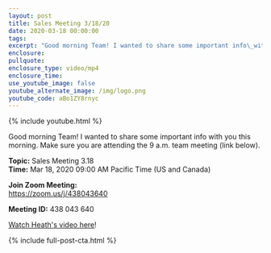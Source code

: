 ```yaml
---
layout: post
title: Sales Meeting 3/18/20
date: 2020-03-18 00:00:00
tags:
excerpt: "Good morning Team! I wanted to share some important info\_with you this morning."
enclosure:
pullquote:
enclosure_type: video/mp4
enclosure_time:
use_youtube_image: false
youtube_alternate_image: /img/logo.png
youtube_code: aBo1ZY8rnyc
---
```


{% include youtube.html %}

Good morning Team\! I wanted to share some important info with you this morning. Make sure you are attending the 9 a.m. team meeting (link below).

**Topic:** Sales Meeting 3.18<br>**Time:** Mar 18, 2020 09:00 AM Pacific Time (US and Canada)

**Join Zoom Meeting:**<br>https://zoom.us/j/438043640

**Meeting ID:** 438 043 640

<u><a target="_blank" href="https://view.bbsv1.net/bbext/?p=land&amp;id=A111CBAE3BD07C3FE0530100007FB0EC&amp;vid=8fc52bcd-3401-40ed-9055-1226dc4b513b">Watch Heath's video here</a></u>\!

{% include full-post-cta.html %}